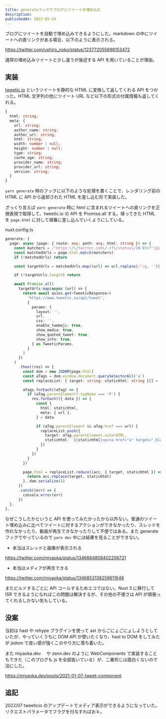 ```yaml
---
title: generateフックでブログにツイートを埋め込む
description:
publishedAt: 2022-05-24
---
```


ブログにツイートを自動で埋め込みできるようにした。markdown の中にツイートへの直リンクがある場合、以下のように表示される。

https://twitter.com/ushiro_noko/status/123772055698153472

通常の埋め込みツイートと少し違うが後述する API を用いていることが理由。

## 実装

[tweetic.io](https://www.tweetic.io/) というツイートを静的な HTML に変換して返してくれる API をつかった。HTML 文字列の他にツイート URL など以下の形式の付属情報も返してくれる。

```ts
{
  html: string;
  meta: {
    url: string;
    author_name: string;
    author_url: string;
    html: string;
    width: number | null;
    height: number | null;
    type: string;
    cache_age: string;
    provider_name: string;
    provider_url: string;
    version: string;
  }
}
```

`yarn generate` 時のフックに以下のような処理を書くことで、レンダリング前の HTML に API から返却された HTML を差し込む形で実装した。

ざっくり言えば `yarn generate` 時に html に含まれるツイートへの直リンクを正規表現で取得して、tweetic.io の API を Promise.all する。帰ってきた HTML を `page.html` に対して順番に差し込んでいくようにしている。

nuxt.config.ts

```ts
generate: {
  page: async (page: { route: any; path: any; html: string }) => {
    const matchers = /"https:\/\/twitter.com\/.+?\/status\/[0-9]+?"/gi
    const matchedUrls = page.html.match(matchers)
    if (!matchedUrls) return

    const targetUrls = matchedUrls.map((url) => url.replace(/"/g, ''))

    if (!targetUrls.length) return

    await Promise.all(
      targetUrls.map(async (url) => {
        return await axios.get<TweeticResponse>(
          'https://www.tweetic.io/api/tweet',
          {
            params: {
              layout: '',
              url,
              css: '',
              enable_twemoji: true,
              show_media: true,
              show_quoted_tweet: true,
              show_info: true,
            } as TweeticParams,
          }
        )
      })
    )
      .then((res) => {
        const dom = new JSDOM(page.html)
        const aTags = dom.window.document.querySelectorAll('a')
        const replaceList: { target: string; staticHtml: string }[] = []

        aTags.forEach((aTag) => {
          if (aTag.parentElement?.tagName === 'P') {
            res.forEach(({ data }) => {
              const {
                html: staticHtml,
                meta: { url },
              } = data

              if (aTag.parentElement && aTag.href === url) {
                replaceList.push({
                  target: aTag.parentElement.outerHTML,
                  staticHtml: `${staticHtml}<p><a href="a" target="_blank" rel="noopener noreferrer">${url}</a></p>`,
                })
              }
            })
          }
        })

        page.html = replaceList.reduce((acc, { target, staticHtml }) => {
          return acc.replace(target, staticHtml)
        }, dom.serialize())
      })
      .catch((err) => {
        consola.error(err)
      })
  },
},
```

なぜこうしたかというと API を使ってみたかったから以外ない。普通のツイート埋め込みに比べてツイートに対するアクションができなかったり、スレッドを作れなかったり、動画が再生できなかったりして不便ではある。また generate フックでやっているので `yarn dev` 中には結果を見ることができない。

- 本当はスレッドと画像が表示される

https://twitter.com/miyaoka/status/1346664808402206721

- 本当はメディアが再生できる

https://twitter.com/miyaoka/status/1346853138259611648

またビルドするごとに API コールするためエコではない。Nuxt 3 に移行して ISR できるようになればこの問題は解決するが、その他の不便さは API が頑張ってくれるしかない気もしている。

## 没案

当初は hast や rehype プラグインを使って ast からごにょごにょしようとしていたが、やっていくうちに DOM API が使いたくなり、hast to DOM をしてみたが jsdom で良い感が強くこのやり方に落ち着いた。

また miyaoka.dev 　や zenn.dev のように WebComponents で実装することもできた（このブログも js を全部抜いている）が、二番煎じは面白くないので没にした。

https://miyaoka.dev/posts/2021-01-07-tweet-component

## 追記

2022/07
tweeticio のアップデートでメディア表示ができるようになっていた。リクエストパラメータでフラグを付与すればおｋ。
